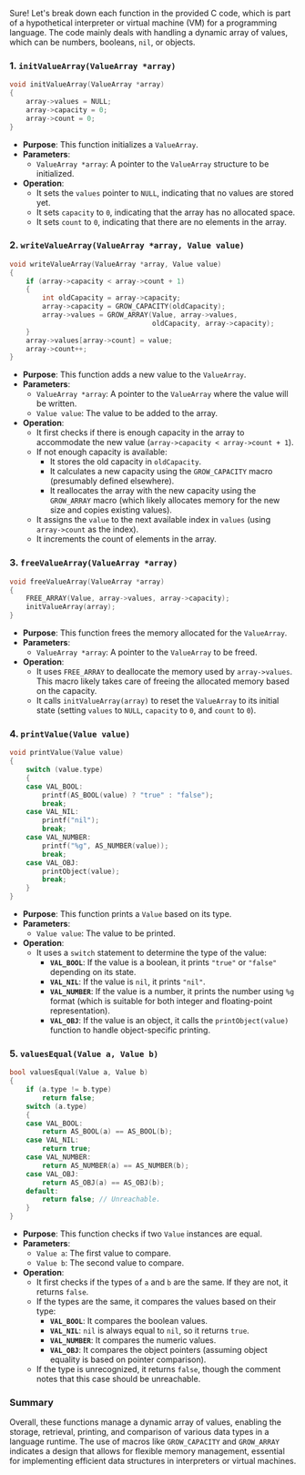 Sure! Let's break down each function in the provided C code, which is part of a hypothetical interpreter or virtual machine (VM) for a programming language. The code mainly deals with handling a dynamic array of values, which can be numbers, booleans, `nil`, or objects.

### 1. `initValueArray(ValueArray *array)`

```c
void initValueArray(ValueArray *array)
{
    array->values = NULL;
    array->capacity = 0;
    array->count = 0;
}
```

- **Purpose**: This function initializes a `ValueArray`.
- **Parameters**: 
  - `ValueArray *array`: A pointer to the `ValueArray` structure to be initialized.
- **Operation**:
  - It sets the `values` pointer to `NULL`, indicating that no values are stored yet.
  - It sets `capacity` to `0`, indicating that the array has no allocated space.
  - It sets `count` to `0`, indicating that there are no elements in the array.

### 2. `writeValueArray(ValueArray *array, Value value)`

```c
void writeValueArray(ValueArray *array, Value value)
{
    if (array->capacity < array->count + 1)
    {
        int oldCapacity = array->capacity;
        array->capacity = GROW_CAPACITY(oldCapacity);
        array->values = GROW_ARRAY(Value, array->values,
                                   oldCapacity, array->capacity);
    }
    array->values[array->count] = value;
    array->count++;
}
```

- **Purpose**: This function adds a new value to the `ValueArray`.
- **Parameters**: 
  - `ValueArray *array`: A pointer to the `ValueArray` where the value will be written.
  - `Value value`: The value to be added to the array.
- **Operation**:
  - It first checks if there is enough capacity in the array to accommodate the new value (`array->capacity < array->count + 1`).
  - If not enough capacity is available:
    - It stores the old capacity in `oldCapacity`.
    - It calculates a new capacity using the `GROW_CAPACITY` macro (presumably defined elsewhere).
    - It reallocates the array with the new capacity using the `GROW_ARRAY` macro (which likely allocates memory for the new size and copies existing values).
  - It assigns the `value` to the next available index in `values` (using `array->count` as the index).
  - It increments the count of elements in the array.

### 3. `freeValueArray(ValueArray *array)`

```c
void freeValueArray(ValueArray *array)
{
    FREE_ARRAY(Value, array->values, array->capacity);
    initValueArray(array);
}
```

- **Purpose**: This function frees the memory allocated for the `ValueArray`.
- **Parameters**: 
  - `ValueArray *array`: A pointer to the `ValueArray` to be freed.
- **Operation**:
  - It uses `FREE_ARRAY` to deallocate the memory used by `array->values`. This macro likely takes care of freeing the allocated memory based on the capacity.
  - It calls `initValueArray(array)` to reset the `ValueArray` to its initial state (setting `values` to `NULL`, `capacity` to `0`, and `count` to `0`).

### 4. `printValue(Value value)`

```c
void printValue(Value value)
{
    switch (value.type)
    {
    case VAL_BOOL:
        printf(AS_BOOL(value) ? "true" : "false");
        break;
    case VAL_NIL:
        printf("nil");
        break;
    case VAL_NUMBER:
        printf("%g", AS_NUMBER(value));
        break;
    case VAL_OBJ:
        printObject(value);
        break;
    }
}
```

- **Purpose**: This function prints a `Value` based on its type.
- **Parameters**: 
  - `Value value`: The value to be printed.
- **Operation**:
  - It uses a `switch` statement to determine the type of the value:
    - **`VAL_BOOL`**: If the value is a boolean, it prints `"true"` or `"false"` depending on its state.
    - **`VAL_NIL`**: If the value is `nil`, it prints `"nil"`.
    - **`VAL_NUMBER`**: If the value is a number, it prints the number using `%g` format (which is suitable for both integer and floating-point representation).
    - **`VAL_OBJ`**: If the value is an object, it calls the `printObject(value)` function to handle object-specific printing.

### 5. `valuesEqual(Value a, Value b)`

```c
bool valuesEqual(Value a, Value b)
{
    if (a.type != b.type)
        return false;
    switch (a.type)
    {
    case VAL_BOOL:
        return AS_BOOL(a) == AS_BOOL(b);
    case VAL_NIL:
        return true;
    case VAL_NUMBER:
        return AS_NUMBER(a) == AS_NUMBER(b);
    case VAL_OBJ:
        return AS_OBJ(a) == AS_OBJ(b);
    default:
        return false; // Unreachable.
    }
}
```

- **Purpose**: This function checks if two `Value` instances are equal.
- **Parameters**: 
  - `Value a`: The first value to compare.
  - `Value b`: The second value to compare.
- **Operation**:
  - It first checks if the types of `a` and `b` are the same. If they are not, it returns `false`.
  - If the types are the same, it compares the values based on their type:
    - **`VAL_BOOL`**: It compares the boolean values.
    - **`VAL_NIL`**: `nil` is always equal to `nil`, so it returns `true`.
    - **`VAL_NUMBER`**: It compares the numeric values.
    - **`VAL_OBJ`**: It compares the object pointers (assuming object equality is based on pointer comparison).
  - If the type is unrecognized, it returns `false`, though the comment notes that this case should be unreachable.

### Summary
Overall, these functions manage a dynamic array of values, enabling the storage, retrieval, printing, and comparison of various data types in a language runtime. The use of macros like `GROW_CAPACITY` and `GROW_ARRAY` indicates a design that allows for flexible memory management, essential for implementing efficient data structures in interpreters or virtual machines.